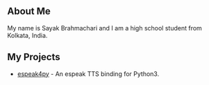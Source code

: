 ## About Me

My name is Sayak Brahmachari and I am a high school student from Kolkata, India.

## My Projects

 - [espeak4py](https://sayak-brm.github.io/espeak4pi) - An espeak TTS binding for Python3.
